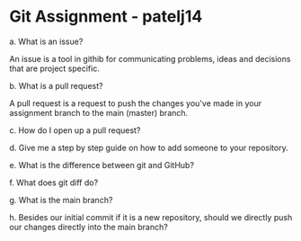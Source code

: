 # Git Assignment - patelj14

a. What is an issue?
 
 An issue is a tool in githib for communicating problems, ideas and decisions that are project specific. 

b. What is a pull request?


A pull request is a request to push the changes you've made in your assignment branch to the main (master) branch.  

c. How do I open up a pull request?




d. Give me a step by step guide on how to add someone to your repository.

e. What is the difference between git and GitHub?

f. What does git diff do?

g. What is the main branch?

h. Besides our initial commit if it is a new repository, should we directly push our changes directly into the main branch?
